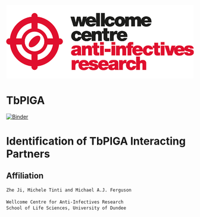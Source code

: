 ![title](https://github.com/mtinti/TriTrypML_code/blob/master/static/ANTI-INFECTIVES-RGB_200pc.png)
# TbPIGA
[![Binder](https://mybinder.org/badge_logo.svg)](https://mybinder.org/v2/gh/mtinti/PIG-A/master?filepath=analysis_def.ipynb)

# Identification of TbPIGA Interacting Partners 

## Affiliation
    Zhe Ji, Michele Tinti and Michael A.J. Ferguson

    Wellcome Centre for Anti-Infectives Research
    School of Life Sciences, University of Dundee
    
